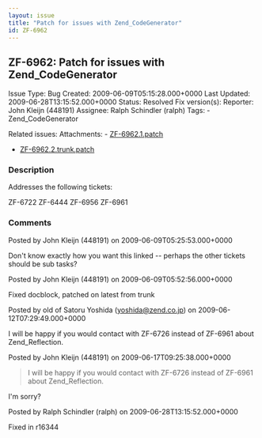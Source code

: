 ```yaml
---
layout: issue
title: "Patch for issues with Zend_CodeGenerator"
id: ZF-6962
---
```


ZF-6962: Patch for issues with Zend\_CodeGenerator
--------------------------------------------------

 Issue Type: Bug Created: 2009-06-09T05:15:28.000+0000 Last Updated: 2009-06-28T13:15:52.000+0000 Status: Resolved Fix version(s): 
 Reporter:  John Kleijn (448191)  Assignee:  Ralph Schindler (ralph)  Tags: - Zend\_CodeGenerator
 
 Related issues: 
 Attachments: - [ZF-6962.1.patch](/issues/secure/attachment/11994/ZF-6962.1.patch)
- [ZF-6962.2.trunk.patch](/issues/secure/attachment/11995/ZF-6962.2.trunk.patch)
 
### Description

Addresses the following tickets:

ZF-6722 ZF-6444 ZF-6956 ZF-6961

 

 

### Comments

Posted by John Kleijn (448191) on 2009-06-09T05:25:53.000+0000

Don't know exactly how you want this linked -- perhaps the other tickets should be sub tasks?

 

 

Posted by John Kleijn (448191) on 2009-06-09T05:52:56.000+0000

Fixed docblock, patched on latest from trunk

 

 

Posted by old of Satoru Yoshida (yoshida@zend.co.jp) on 2009-06-12T07:29:49.000+0000

I will be happy if you would contact with ZF-6726 instead of ZF-6961 about Zend\_Reflection.

 

 

Posted by John Kleijn (448191) on 2009-06-17T09:25:38.000+0000

> I will be happy if you would contact with ZF-6726 instead of ZF-6961 about Zend\_Reflection.

I'm sorry?

 

 

Posted by Ralph Schindler (ralph) on 2009-06-28T13:15:52.000+0000

Fixed in r16344

 

 